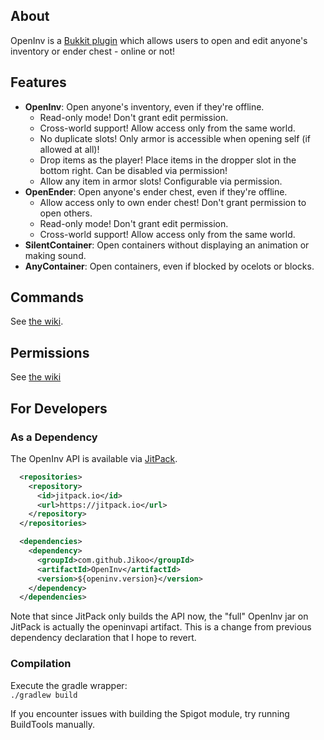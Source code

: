 ## About
OpenInv is a [Bukkit plugin](https://dev.bukkit.org/projects/openinv) which allows users to open and edit anyone's inventory or ender chest - online or not!

## Features
- **OpenInv**: Open anyone's inventory, even if they're offline.
  - Read-only mode! Don't grant edit permission.
  - Cross-world support! Allow access only from the same world.
  - No duplicate slots! Only armor is accessible when opening self (if allowed at all)!
  - Drop items as the player! Place items in the dropper slot in the bottom right. Can be disabled via permission!
  - Allow any item in armor slots! Configurable via permission.
- **OpenEnder**: Open anyone's ender chest, even if they're offline.
  - Allow access only to own ender chest! Don't grant permission to open others.
  - Read-only mode! Don't grant edit permission.
  - Cross-world support! Allow access only from the same world.
- **SilentContainer**: Open containers without displaying an animation or making sound.
- **AnyContainer**: Open containers, even if blocked by ocelots or blocks.

## Commands
See [the wiki](https://github.com/Jikoo/OpenInv/wiki/Commands).

## Permissions
See [the wiki](https://github.com/Jikoo/OpenInv/wiki/Permissions)

## For Developers

### As a Dependency
The OpenInv API is available via [JitPack](https://jitpack.io/).
```xml
  <repositories>
    <repository>
      <id>jitpack.io</id>
      <url>https://jitpack.io</url>
    </repository>
  </repositories>
```
```xml
  <dependencies>
    <dependency>
      <groupId>com.github.Jikoo</groupId>
      <artifactId>OpenInv</artifactId>
      <version>${openinv.version}</version>
    </dependency>
  </dependencies>
```
Note that since JitPack only builds the API now, the "full" OpenInv jar on JitPack is actually the openinvapi artifact. This is a change from previous dependency declaration that I hope to revert.

### Compilation
Execute the gradle wrapper:  
`./gradlew build`

If you encounter issues with building the Spigot module, try running BuildTools manually.
